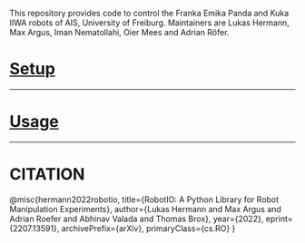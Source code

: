 This repository provides code to control the Franka Emika Panda and Kuka IIWA robots of AIS, University of Freiburg.
Maintainers are Lukas Hermann, Max Argus, Iman Nematollahi, Oier Mees and Adrian Röfer.

# [Setup](docs/setup.md)

---------------
# [Usage](docs/usage.md)

---------------

# CITATION

@misc{hermann2022robotio,
      title={RobotIO: A Python Library for Robot Manipulation Experiments}, 
      author={Lukas Hermann and Max Argus and Adrian Roefer and Abhinav Valada and Thomas Brox},
      year={2022},
      eprint={2207.13591},
      archivePrefix={arXiv},
      primaryClass={cs.RO}
}
